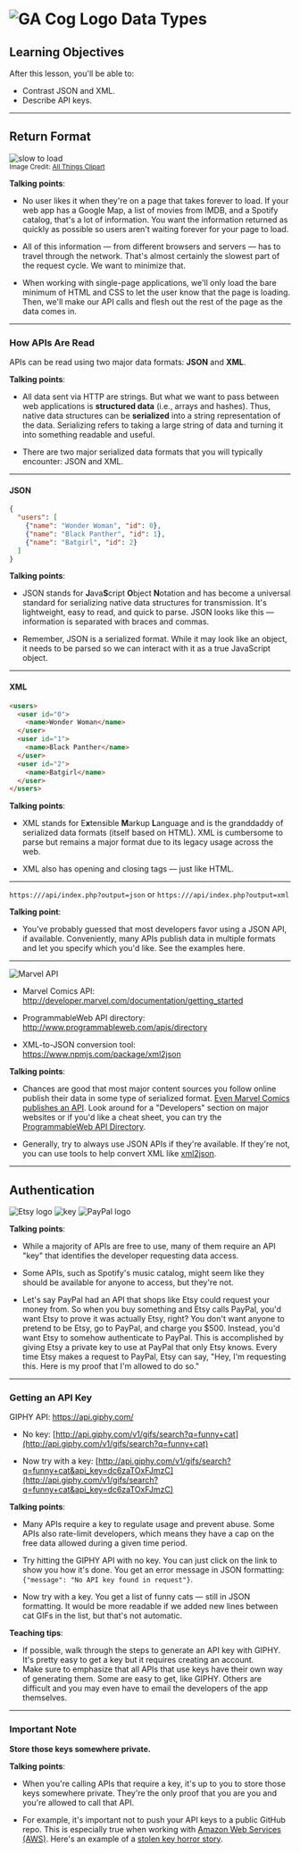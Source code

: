 # ![GA Cog Logo](https://ga-dash.s3.amazonaws.com/production/assets/logo-9f88ae6c9c3871690e33280fcf557f33.png) Data Types

## Learning Objectives

After this lesson, you'll be able to:

- Contrast JSON and XML.
- Describe API keys.

---

## Return Format

![slow to load](./assets/waiting.jpg)<br>
<sup>Image Credit: [All Things Clipart](http://www.allthingsclipart.com/09/waiting.clipart.htm)<sup>

<aside class="notes">

**Talking points**:

- No user likes it when they're on a page that takes forever to load. If your web app has a Google Map, a list of movies from IMDB, and a Spotify catalog, that's a lot of information. You want the information returned as quickly as possible so users aren't waiting forever for your page to load.

- All of this information — from different browsers and servers — has to travel through the network. That's almost certainly the slowest part of the request cycle. We want to minimize that.

- When working with single-page applications, we'll only load the bare minimum of HTML and CSS to let the user know that the page is loading. Then, we'll make our API calls and flesh out the rest of the page as the data comes in.

</aside>

---

### How APIs Are Read

APIs can be read using two major data formats: **JSON** and **XML**.

<aside class="notes">

**Talking points**:

- All data sent via HTTP are strings. But what we want to pass between web applications is **structured data** (i.e., arrays and hashes). Thus, native data structures can be **serialized** into a string representation of the data. Serializing refers to taking a large string of data and turning it into something readable and useful.

- There are two major serialized data formats that you will typically encounter: JSON and XML.

</aside>

---

#### JSON

```json
{
  "users": [
    {"name": "Wonder Woman", "id": 0},
    {"name": "Black Panther", "id": 1},
    {"name": "Batgirl", "id": 2}
  ]
}
```

<aside class="notes">

**Talking points**:

- JSON stands for **J**ava**S**cript **O**bject **N**otation and has become a universal standard for serializing native data structures for transmission. It's lightweight, easy to read, and quick to parse. JSON looks like this — information is separated with braces and commas.

- Remember, JSON is a serialized format. While it may look like an object, it needs to be parsed so we can interact with it as a true JavaScript object.

</aside>

---

#### XML

```html
<users>
  <user id="0">
    <name>Wonder Woman</name>
  </user>
  <user id="1">
    <name>Black Panther</name>
  </user>
  <user id="2">
    <name>Batgirl</name>
  </user>
</users>
```

<aside class="notes">

**Talking points**:

- XML stands for E**x**tensible **M**arkup **L**anguage and is the granddaddy of serialized data formats (itself based on HTML). XML is cumbersome to parse but remains a major format due to its legacy usage across the web.

- XML also has opening and closing tags — just like HTML.

</aside>

---

`https:///api/index.php?output=json` or
`https:///api/index.php?output=xml`

<aside class="notes">

**Talking point**:

- You've probably guessed that most developers favor using a JSON API, if available. Conveniently, many APIs publish data in multiple formats and let you specify which you'd like. See the examples here.

</aside>

---

![Marvel API](./assets/marvel-api.png)



- Marvel Comics API: http://developer.marvel.com/documentation/getting_started

- ProgrammableWeb API directory: http://www.programmableweb.com/apis/directory

- XML-to-JSON conversion tool: https://www.npmjs.com/package/xml2json

<aside class="notes">

**Talking points**:

- Chances are good that most major content sources you follow online publish their data in some type of serialized format. [Even Marvel Comics publishes an API](http://developer.marvel.com/documentation/getting_started). Look around for a "Developers" section on major websites or if you'd like a cheat sheet, you can try the [ProgrammableWeb API Directory](http://www.programmableweb.com/apis/directory).

- Generally, try to always use JSON APIs if they're available. If they're not, you can use tools to help convert XML like [xml2json](https://www.npmjs.com/package/xml2json).

</aside>

---

## Authentication

![Etsy logo](./assets/etsy-logo.jpeg)      ![key](./assets/key.png)      ![PayPal logo](./assets/paypal-logo.png)

<aside class="notes">

**Talking points**:

- While a majority of APIs are free to use, many of them require an API "key" that identifies the developer requesting data access.

- Some APIs, such as Spotify's music catalog, might seem like they should be available for anyone to access, but they're not.

- Let's say PayPal had an API that shops like Etsy could request your money from. So when you buy something and Etsy calls PayPal, you'd want Etsy to prove it was actually Etsy, right? You don't want anyone to pretend to be Etsy, go to PayPal, and charge you $500. Instead, you'd want Etsy to somehow authenticate to PayPal. This is accomplished by giving Etsy a private key to use at PayPal that only Etsy knows. Every time Etsy makes a request to PayPal, Etsy can say, "Hey, I'm requesting this. Here is my proof that I'm allowed to do so."

</aside>

---

### Getting an API Key


GIPHY API: https://api.giphy.com/

* No key: [http://api.giphy.com/v1/gifs/search?q=funny+cat](http://api.giphy.com/v1/gifs/search?q=funny+cat)

* Now try with a key: [http://api.giphy.com/v1/gifs/search?q=funny+cat&api_key=dc6zaTOxFJmzC](http://api.giphy.com/v1/gifs/search?q=funny+cat&api_key=dc6zaTOxFJmzC)


<aside class="notes">

**Talking points**:

- Many APIs require a key to regulate usage and prevent abuse. Some APIs also rate-limit developers, which means they have a cap on the free data allowed during a given time period.

- Try hitting the GIPHY API with no key. You can just click on the link to show you how it's done. You get an error message in JSON formatting: `{"message": "No API key found in request"}`.

- Now try with a key. You get a list of funny cats — still in JSON formatting. It would be more readable if we added new lines between cat GIFs in the list, but that's not automatic.

**Teaching tips**:

- If possible, walk through the steps to generate an API key with GIPHY. It's pretty easy to get a key but it requires creating an account.
- Make sure to emphasize that all APIs that use keys have their own way of generating them. Some are easy to get, like GIPHY. Others are difficult and you may even have to email the developers of the app themselves.

</aside>

---

### Important Note

**Store those keys somewhere private.**

<aside class="notes">

**Talking points**:

- When you're calling APIs that require a key, it's up to you to store those keys somewhere private. They're the only proof that you are you and you're allowed to call that API.

- For example, it's important not to push your API keys to a public GitHub repo. This is especially true when working with [Amazon Web Services (AWS)](https://aws.amazon.com/). Here's an example of a [stolen key horror story](https://wptavern.com/ryan-hellyers-aws-nightmare-leaked-access-keys-result-in-a-6000-bill-overnight).

</aside>


